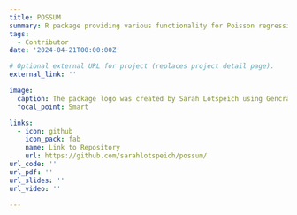 ```yaml
---
title: POSSUM
summary: R package providing various functionality for Poisson regression analysis under measurement error.
tags:
  - Contributor
date: '2024-04-21T00:00:00Z'

# Optional external URL for project (replaces project detail page).
external_link: ''

image:
  caption: The package logo was created by Sarah Lotspeich using Gencraft.
  focal_point: Smart

links:
  - icon: github
    icon_pack: fab
    name: Link to Repository
    url: https://github.com/sarahlotspeich/possum/
url_code: ''
url_pdf: ''
url_slides: ''
url_video: ''

---
```


